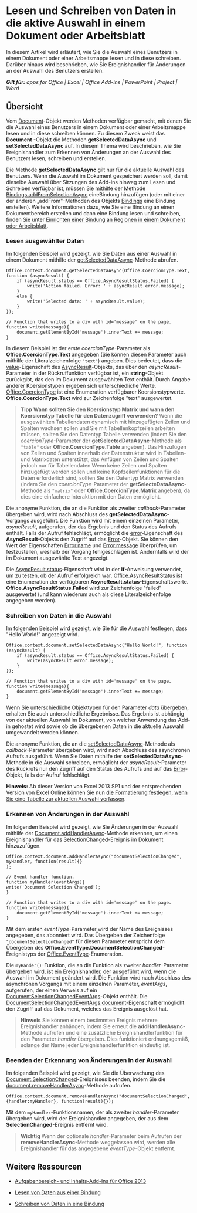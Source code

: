 
# Lesen und Schreiben von Daten in die aktive Auswahl in einem Dokument oder Arbeitsblatt
In diesem Artikel wird erläutert, wie Sie die Auswahl eines Benutzers in einem Dokument oder einer Arbeitsmappe lesen und in diese schreiben. Darüber hinaus wird beschrieben, wie Sie Ereignishandler für Änderungen an der Auswahl des Benutzers erstellen.

 _**Gilt für:** apps for Office | Excel | Office Add-ins | PowerPoint | Project | Word_


## Übersicht


Vom [Document](http://msdn.microsoft.com/de-de/library/f8859516-cc1f-4b20-a8f3-cee37a983e70%28Office.15%29.aspx)-Objekt werden Methoden verfügbar gemacht, mit denen Sie die Auswahl eines Benutzers in einem Dokument oder einer Arbeitsmappe lesen und in diese schreiben können. Zu diesem Zweck weist das  **Document** -Objekt die Methoden **getSelectedDataAsync** und **setSelectedDataAsync** auf. In diesem Thema wird beschrieben, wie Sie Ereignishandler zum Erkennen von Änderungen an der Auswahl des Benutzers lesen, schreiben und erstellen.

Die Methode  **getSelectedDataAsync** gilt nur für die aktuelle Auswahl des Benutzers. Wenn die Auswahl im Dokument gespeichert werden soll, damit dieselbe Auswahl über Sitzungen des Add-ins hinweg zum Lesen und Schreiben verfügbar ist, müssen Sie mithilfe der Methode [Bindings.addFromSelectionAsync](http://msdn.microsoft.com/de-de/library/edc99214-e63e-43f2-9392-97ead42fc155.aspx) eineBindung hinzufügen (oder mit einer der anderen „addFrom"-Methoden des Objekts [Bindings](http://msdn.microsoft.com/de-de/library/09979e31-3bfb-45be-adda-0f7cc2db1fe1.aspx) eine Bindung erstellen). Weitere Informationen dazu, wie Sie eine Bindung an einen Dokumentbereich erstellen und dann eine Bindung lesen und schreiben, finden Sie unter [Einrichten einer Bindung an Regionen in einem Dokument oder Arbeitsblatt](5bf788db-d788-4d91-bcb6-fc3913b40012.md).


### Lesen ausgewählter Daten


Im folgenden Beispiel wird gezeigt, wie Sie Daten aus einer Auswahl in einem Dokument mithilfe der [getSelectedDataAsync](http://msdn.microsoft.com/de-de/library/f85ad02c-64f0-4b73-87f6-7f521b3afd69%28Office.15%29.aspx)-Methode abrufen.


```
Office.context.document.getSelectedDataAsync(Office.CoercionType.Text, function (asyncResult) {
    if (asyncResult.status == Office.AsyncResultStatus.Failed) {
        write('Action failed. Error: ' + asyncResult.error.message);
    }
    else {
        write('Selected data: ' + asyncResult.value);
    }
});

// Function that writes to a div with id='message' on the page.
function write(message){
    document.getElementById('message').innerText += message; 
}
```

In diesem Beispiel ist der erste  _coercionType_-Parameter als  **Office.CoercionType.Text** angegeben (Sie können diesen Parameter auch mithilfe der Literalzeichenfolge `"text"`) angeben. Dies bedeutet, dass die [value](http://msdn.microsoft.com/de-de/library/453a4b43-0fdc-4ea9-967a-c033fab31507%28Office.15%29.aspx)-Eigenschaft des [AsyncResult](http://msdn.microsoft.com/de-de/library/540c114f-0398-425c-baf3-7363f2f6bc47%28Office.15%29.aspx)-Objekts, das über den  _asyncResult_-Parameter in der Rückruffunktion verfügbar ist, ein  **string**-Objekt zurückgibt, das den im Dokument ausgewählten Text enthält. Durch Angabe anderer Koersionstypen ergeben sich unterschiedliche Werte. [Office.CoercionType](http://msdn.microsoft.com/de-de/library/735eaab6-5e31-4bc2-add5-9d378900a31b%28Office.15%29.aspx) ist eine Enumeration verfügbarer Koersionstypwerte. **Office.CoercionType.Text** wird zur Zeichenfolge "text" ausgewertet.


 >**Tipp**   **Wann sollten Sie den Koersionstyp Matrix und wann den Koersionstyp Tabelle für den Datenzugriff verwenden?** Wenn die ausgewählten Tabellendaten dynamisch mit hinzugefügten Zeilen und Spalten wachsen sollen und Sie mit Tabellenkopfzeilen arbeiten müssen, sollten Sie den Datentyp Tabelle verwenden (indem Sie den _coercionType_-Parameter der  **getSelectedDataAsync**-Methode als  `"table"` oder **Office.CoercionType.Table** angeben). Das Hinzufügen von Zeilen und Spalten innerhalb der Datenstruktur wird in Tabellen- und Matrixdaten unterstützt, das Anfügen von Zeilen und Spalten jedoch nur für Tabellendaten.Wenn keine Zeilen und Spalten hinzugefügt werden sollen und keine Kopfzeilenfunktionen für die Daten erforderlich sind, sollten Sie den Datentyp Matrix verwenden (indem Sie den  _coercionType_-Parameter der  **getSelecteDataAsync**-Methode als  `"matrix"` oder **Office.CoercionType.Matrix** angeben), da dies eine einfachere Interaktion mit den Daten ermöglicht.

Die anonyme Funktion, die an die Funktion als zweiter  _callback_-Parameter übergeben wird, wird nach Abschluss des  **getSelectedDataAsync**-Vorgangs ausgeführt. Die Funktion wird mit einem einzelnen Parameter,  _asyncResult_, aufgerufen, der das Ergebnis und den Status des Aufrufs enthält. Falls der Aufruf fehlschlägt, ermöglicht die [error](http://msdn.microsoft.com/de-de/library/51c46d36-972d-4d82-91aa-da99cbeb8d4f%28Office.15%29.aspx)-Eigenschaft des  **AsyncResult**-Objekts den Zugriff auf das [Error](http://msdn.microsoft.com/de-de/library/36d1d048-b888-4bb5-9321-d340bcbc86f4%28Office.15%29.aspx)-Objekt. Sie können den Wert der Eigenschaften [Error.name](http://msdn.microsoft.com/de-de/library/b76aaafd-bb34-4853-b29d-67adb1111b37%28Office.15%29.aspx) und [Error.message](http://msdn.microsoft.com/de-de/library/594e168e-4fdf-4e80-ba7e-4856a4a8ea5f%28Office.15%29.aspx) überprüfen, um festzustellen, weshalb der Vorgang fehlgeschlagen ist. Andernfalls wird der im Dokument ausgewählte Text angezeigt.

Die [AsyncResult.status](http://msdn.microsoft.com/de-de/library/eec9c712-79eb-4365-88a1-6d77649727c1%28Office.15%29.aspx)-Eigenschaft wird in der  **if**-Anweisung verwendet, um zu testen, ob der Aufruf erfolgreich war. [Office.AsyncResultStatus](http://msdn.microsoft.com/de-de/library/e2652105-03e8-4771-a985-e66c661fe3ea%28Office.15%29.aspx) ist eine Enumeration der verfügbaren **AsyncResult.status**-Eigenschaftswerte.  **Office.AsyncResultStatus.Failed** wird zur Zeichenfolge "failed" ausgewertet (und kann wiederum auch als diese Literalzeichenfolge angegeben werden).


### Schreiben von Daten in die Auswahl


Im folgenden Beispiel wird gezeigt, wie Sie für die Auswahl festlegen, dass "Hello World!" angezeigt wird.


```
Office.context.document.setSelectedDataAsync("Hello World!", function (asyncResult) {
    if (asyncResult.status == Office.AsyncResultStatus.Failed) {
        write(asyncResult.error.message);
    }
});

// Function that writes to a div with id='message' on the page.
function write(message){
    document.getElementById('message').innerText += message; 
}
```

Wenn Sie unterschiedliche Objekttypen für den Parameter  _data_ übergeben, erhalten Sie auch unterschiedliche Ergebnisse. Das Ergebnis ist abhängig von der aktuellen Auswahl im Dokument, von welcher Anwendung das Add-in gehostet wird sowie ob die übergebenen Daten in die aktuelle Auswahl umgewandelt werden können.

Die anonyme Funktion, die an die [setSelectedDataAsync](http://msdn.microsoft.com/de-de/library/998f38dc-83bd-4659-a759-4758c632a6ef%28Office.15%29.aspx)-Methode als  _callback_-Parameter übergeben wird, wird nach Abschluss des asynchronen Aufrufs ausgeführt. Wenn Sie Daten mithilfe der  **setSelectedDataAsync**-Methode in die Auswahl schreiben, ermöglicht der  _asyncResult_-Parameter des Rückrufs nur den Zugriff auf den Status des Aufrufs und auf das [Error](http://msdn.microsoft.com/de-de/library/36d1d048-b888-4bb5-9321-d340bcbc86f4%28Office.15%29.aspx)-Objekt, falls der Aufruf fehlschlägt.

 **Hinweis:** Ab dieser Version von Excel 2013 SP1 und der entsprechenden Version von Excel Online können Sie nun [die Formatierung festlegen, wenn Sie eine Tabelle zur aktuellen Auswahl verfassen](46b05707-b350-41be-b6b8-311799c71a33.md).


### Erkennen von Änderungen in der Auswahl


Im folgenden Beispiel wird gezeigt, wie Sie Änderungen in der Auswahl mithilfe der [Document.addHandlerAsync](http://msdn.microsoft.com/de-de/library/8b2ec6c4-0983-4f5e-abd9-16f15b4fc87b%28Office.15%29.aspx)-Methode erkennen, um einen Ereignishandler für das [SelectionChanged](http://msdn.microsoft.com/de-de/library/4cbc527c-a1d5-4fb0-b6db-28cc40c5d5e2%28Office.15%29.aspx)-Ereignis im Dokument hinzuzufügen.


```
Office.context.document.addHandlerAsync("documentSelectionChanged", myHandler, function(result){} 
);

// Event handler function.
function myHandler(eventArgs){
write('Document Selection Changed');
}

// Function that writes to a div with id='message' on the page.
function write(message){
    document.getElementById('message').innerText += message; 
}
```

Mit dem ersten  _eventType_-Parameter wird der Name des Ereignisses angegeben, das abonniert wird. Das Übergeben der Zeichenfolge  `"documentSelectionChanged"` für diesen Parameter entspricht dem Übergeben des **Office.EventType.DocumentSelectionChanged**-Ereignistyps der [Office.EventType](http://msdn.microsoft.com/de-de/library/82c79659-52da-48b0-92a9-831226eb9a7f%28Office.15%29.aspx)-Enumeration.

Die  `myHander()`-Funktion, die an die Funktion als zweiter  _handler_-Parameter übergeben wird, ist ein Ereignishandler, der ausgeführt wird, wenn die Auswahl im Dokument geändert wird. Die Funktion wird nach Abschluss des asynchronen Vorgangs mit einem einzelnen Parameter,  _eventArgs_, aufgerufen, der einen Verweis auf ein [DocumentSelectionChangedEventArgs](http://msdn.microsoft.com/de-de/library/283f2d97-2595-444b-86a6-286efd77f638%28Office.15%29.aspx)-Objekt enthält. Die [DocumentSelectionChangedEventArgs.document](http://msdn.microsoft.com/de-de/library/12974085-c146-45ff-aede-70e247d8426f%28Office.15%29.aspx)-Eigenschaft ermöglicht den Zugriff auf das Dokument, welches das Ereignis ausgelöst hat.


 >**Hinweis**  Sie können einem bestimmten Ereignis mehrere Ereignishandler anhängen, indem Sie erneut die  **addHandlerAsync**-Methode aufrufen und eine zusätzliche Ereignishandlerfunktion für den Parameter  _handler_ übergeben. Dies funktioniert ordnungsgemäß, solange der Name jeder Ereignishandlerfunktion eindeutig ist.


### Beenden der Erkennung von Änderungen in der Auswahl


Im folgenden Beispiel wird gezeigt, wie Sie die Überwachung des [Document.SelectionChanged](http://msdn.microsoft.com/de-de/library/4cbc527c-a1d5-4fb0-b6db-28cc40c5d5e2%28Office.15%29.aspx)-Ereignisses beenden, indem Sie die [document.removeHandlerAsync](http://msdn.microsoft.com/de-de/library/47e0b00f-e301-4f21-836d-aeac783c42e0%28Office.15%29.aspx)-Methode aufrufen.


```
Office.context.document.removeHandlerAsync("documentSelectionChanged", {handler:myHandler}, function(result){});
```

Mit dem  `myHandler`-Funktionsnamen, der als zweiter  _handler_-Parameter übergeben wird, wird der Ereignishandler angegeben, der aus dem  **SelectionChanged**-Ereignis entfernt wird.


 >**Wichtig**  Wenn der optionale  _handler_-Parameter beim Aufrufen der  **removeHandlerAsync**-Methode weggelassen wird, werden alle Ereignishandler für das angegebene  _eventType_-Objekt entfernt.


## Weitere Ressourcen



- [Aufgabenbereich- und Inhalts-Add-Ins für Office 2013](baf73b23-4429-4b7f-bcb9-a99a9618ae38.md)
    
- [Lesen von Daten aus einer Bindung](5bf788db-d788-4d91-bcb6-fc3913b40012.md#BindRegions_Read)
    
- [Schreiben von Daten in eine Bindung](5bf788db-d788-4d91-bcb6-fc3913b40012.md#BindRegions_Write)
    
